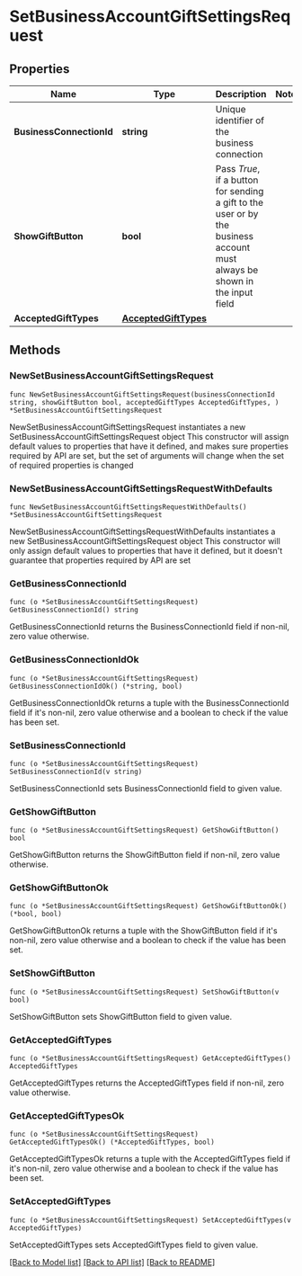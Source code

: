 # SetBusinessAccountGiftSettingsRequest

## Properties

Name | Type | Description | Notes
------------ | ------------- | ------------- | -------------
**BusinessConnectionId** | **string** | Unique identifier of the business connection | 
**ShowGiftButton** | **bool** | Pass *True*, if a button for sending a gift to the user or by the business account must always be shown in the input field | 
**AcceptedGiftTypes** | [**AcceptedGiftTypes**](AcceptedGiftTypes.md) |  | 

## Methods

### NewSetBusinessAccountGiftSettingsRequest

`func NewSetBusinessAccountGiftSettingsRequest(businessConnectionId string, showGiftButton bool, acceptedGiftTypes AcceptedGiftTypes, ) *SetBusinessAccountGiftSettingsRequest`

NewSetBusinessAccountGiftSettingsRequest instantiates a new SetBusinessAccountGiftSettingsRequest object
This constructor will assign default values to properties that have it defined,
and makes sure properties required by API are set, but the set of arguments
will change when the set of required properties is changed

### NewSetBusinessAccountGiftSettingsRequestWithDefaults

`func NewSetBusinessAccountGiftSettingsRequestWithDefaults() *SetBusinessAccountGiftSettingsRequest`

NewSetBusinessAccountGiftSettingsRequestWithDefaults instantiates a new SetBusinessAccountGiftSettingsRequest object
This constructor will only assign default values to properties that have it defined,
but it doesn't guarantee that properties required by API are set

### GetBusinessConnectionId

`func (o *SetBusinessAccountGiftSettingsRequest) GetBusinessConnectionId() string`

GetBusinessConnectionId returns the BusinessConnectionId field if non-nil, zero value otherwise.

### GetBusinessConnectionIdOk

`func (o *SetBusinessAccountGiftSettingsRequest) GetBusinessConnectionIdOk() (*string, bool)`

GetBusinessConnectionIdOk returns a tuple with the BusinessConnectionId field if it's non-nil, zero value otherwise
and a boolean to check if the value has been set.

### SetBusinessConnectionId

`func (o *SetBusinessAccountGiftSettingsRequest) SetBusinessConnectionId(v string)`

SetBusinessConnectionId sets BusinessConnectionId field to given value.


### GetShowGiftButton

`func (o *SetBusinessAccountGiftSettingsRequest) GetShowGiftButton() bool`

GetShowGiftButton returns the ShowGiftButton field if non-nil, zero value otherwise.

### GetShowGiftButtonOk

`func (o *SetBusinessAccountGiftSettingsRequest) GetShowGiftButtonOk() (*bool, bool)`

GetShowGiftButtonOk returns a tuple with the ShowGiftButton field if it's non-nil, zero value otherwise
and a boolean to check if the value has been set.

### SetShowGiftButton

`func (o *SetBusinessAccountGiftSettingsRequest) SetShowGiftButton(v bool)`

SetShowGiftButton sets ShowGiftButton field to given value.


### GetAcceptedGiftTypes

`func (o *SetBusinessAccountGiftSettingsRequest) GetAcceptedGiftTypes() AcceptedGiftTypes`

GetAcceptedGiftTypes returns the AcceptedGiftTypes field if non-nil, zero value otherwise.

### GetAcceptedGiftTypesOk

`func (o *SetBusinessAccountGiftSettingsRequest) GetAcceptedGiftTypesOk() (*AcceptedGiftTypes, bool)`

GetAcceptedGiftTypesOk returns a tuple with the AcceptedGiftTypes field if it's non-nil, zero value otherwise
and a boolean to check if the value has been set.

### SetAcceptedGiftTypes

`func (o *SetBusinessAccountGiftSettingsRequest) SetAcceptedGiftTypes(v AcceptedGiftTypes)`

SetAcceptedGiftTypes sets AcceptedGiftTypes field to given value.



[[Back to Model list]](../README.md#documentation-for-models) [[Back to API list]](../README.md#documentation-for-api-endpoints) [[Back to README]](../README.md)


